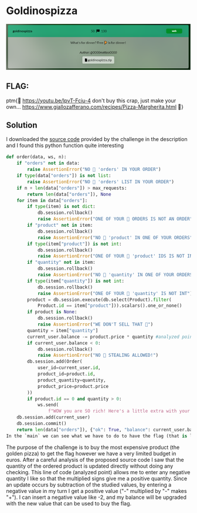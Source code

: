 # Goldinospizza
<p align="center">
  <img src="Attachments/Description.PNG" />
</p>

## FLAG:
ptm{🍕 https://youtu.be/lpvT-Fciu-4 don't buy this crap, just make your own... https://www.giallozafferano.com/recipes/Pizza-Margherita.html 🍕}

## Solution
I downloaded the [source code](Attachments/goldinospizza.zip) provided by the challenge in the description and I found this python function quite interesting

```python
def order(data, ws, n):
    if "orders" not in data:
        raise AssertionError("NO 🍕 'orders' IN YOUR ORDER")
    if type(data["orders"]) is not list:
        raise AssertionError("NO 🍕 'orders' LIST IN YOUR ORDER")
    if n + len(data["orders"]) > max_requests:
        return len(data["orders"]), None
    for item in data["orders"]:
        if type(item) is not dict:
            db.session.rollback()
            raise AssertionError("ONE OF YOUR 🍕 ORDERS IS NOT AN ORDER")
        if "product" not in item:
            db.session.rollback()
            raise AssertionError("NO 🍕 'product' IN ONE OF YOUR ORDERS")
        if type(item["product"]) is not int:
            db.session.rollback()
            raise AssertionError("ONE OF YOUR 🍕 'product' IDS IS NOT INT")
        if "quantity" not in item:
            db.session.rollback()
            raise AssertionError("NO 🍕 'quantity' IN ONE OF YOUR ORDERS")
        if type(item["quantity"]) is not int:
            db.session.rollback()
            raise AssertionError("ONE OF YOUR 🍕 'quantity' IS NOT INT")
        product = db.session.execute(db.select(Product).filter(
            Product.id == item["product"])).scalars().one_or_none()
        if product is None:
            db.session.rollback()
            raise AssertionError("WE DON'T SELL THAT 🍕")
        quantity = item["quantity"]
        current_user.balance -= product.price * quantity #analyzed point
        if current_user.balance < 0:
            db.session.rollback()
            raise AssertionError("NO 🍕 STEALING ALLOWED!")
        db.session.add(Order(
            user_id=current_user.id,
            product_id=product.id,
            product_quantity=quantity,
            product_price=product.price
        ))
        if product.id == 0 and quantity > 0:
            ws.send(
                f"WOW you are SO rich! Here's a little extra with your golden special 🍕: {os.environ['FLAG']}")
    db.session.add(current_user)
    db.session.commit()
    return len(data["orders"]), {"ok": True, "balance": current_user.balance, "orders": _orders()}
In the `main` we can see what we have to do to have the flag (that is loaded in the stack):
```

The purpose of the challenge is to buy the most expensive product (the golden pizza) to get the flag however we have a very limited budget in euros. After a careful analysis of the proposed source code I saw that the quantity of the ordered product is updated directly without doing any checking. This line of code (analyzed point) allows me to enter any negative quantity I like so that the multiplied signs give me a positive quantity. Since an update occurs by subtraction of the studied values, by entering a negative value in my turn I get a positive value ("-" multiplied by "-" makes "+"). I can insert a negative value like -2, and my balance will be upgraded with the new value that can be used to buy the flag.